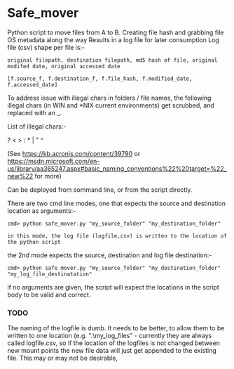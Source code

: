 # Safe_mover
Python script to move files from A to B.
Creating file hash and grabbing file OS metadata along the way
Results in a log file for later consumption
Log file (csv) shape per file is:-

    original filepath, destination filepath, md5 hash of file, original modifed date, original accessed date 
    
    [f.source_f, f.destination_f, f.file_hash, f.modified_date, f.accessed_date]

To address issue with illegal chars in folders / file names, the following illegal chars (in WIN and *NIX current environments) get scrubbed, and replaced with an _.

List of illegal chars:- 

? < > : * | " ^

(See https://kb.acronis.com/content/39790 or https://msdn.microsoft.com/en-us/library/aa365247.aspx#basic_naming_conventions%22%20target=%22_new%22 for more)


Can be deployed from sommand line, or from the script directly. 

There are two cmd line modes, one that expects the source and destination location as arguments:- 
 
    cmd> python safe_mover.py "my_source_folder" "my_destination_folder"
    
    in this mode, the log file (logfile,csv) is written to the location of the python script
    
the 2nd mode expects the source, destination and log file destination:- 

    cmd> python safe_mover.py "my_source_folder" "my_destination_folder" "my_log_file_destinatation" 
    
if no arguments are given, the script will expect the locations in the script body to be valid and correct. 

### TODO 

The naming of the logfile is dumb. It needs to be better, to allow them to be written to one location (e.g. ".\my_log_files" - currently they are always called logfile.csv, so if the location of the logfiles is not changed between new mount points the new file data will just get appended to the existing file. This may or may not be desirable, 



